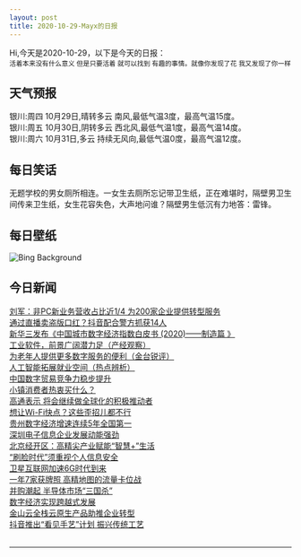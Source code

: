 ```yaml
---
layout: post
title: 2020-10-29-Mayx的日报
---
```


Hi,今天是2020-10-29，以下是今天的日报：<br><small>
活着本来没有什么意义 但是只要活着 就可以找到 有趣的事情。就像你发现了花 我又发现了你一样</small><!--more-->
## 天气预报
银川:周四 10月29日,晴转多云 南风,最低气温3度，最高气温15度。<br>银川:周五 10月30日,阴转多云 西北风,最低气温1度，最高气温14度。<br>银川:周六 10月31日,多云 持续无风向,最低气温0度，最高气温12度。
## 每日笑话
无题学校的男女厕所相连。一女生去厕所忘记带卫生纸，正在难堪时，隔壁男卫生间传来卫生纸，女生花容失色，大声地问谁？隔壁男生低沉有力地答：雷锋。
## 每日壁纸
![Bing Background](https://cn.bing.com/th?id=OHR.BasilicaVoto_EN-US0798981928_1920x1080.jpg&rf=LaDigue_1920x1080.jpg&pid=hp "Grotesques of  Ecuadorian seabirds on the Basílica del Voto Nacional in Quito, Ecuador (© Henri Leduc/Getty Images)")
## 今日新闻

[刘军：非PC新业务营收占比近1/4 为200家企业提供转型服务](http://it.people.com.cn/n1/2020/1029/c1009-31910790.html)   
[通过直播卖盗版口红？抖音配合警方抓获14人](http://it.people.com.cn/n1/2020/1029/c1009-31910295.html)   
[新华三发布《中国城市数字经济指数白皮书 (2020)——制造篇 》](http://it.people.com.cn/n1/2020/1029/c1009-31910166.html)   
[工业软件，前景广阔潜力足（产经观察）](http://it.people.com.cn/n1/2020/1029/c1009-31910338.html)   
[为老年人提供更多数字服务的便利（金台锐评）](http://it.people.com.cn/n1/2020/1029/c1009-31910333.html)   
[人工智能拓展就业空间（热点辨析）](http://it.people.com.cn/n1/2020/1029/c1009-31910340.html)   
[中国数字贸易竞争力稳步提升](http://it.people.com.cn/n1/2020/1029/c1009-31910352.html)   
[小镇消费者热衷买什么？](http://it.people.com.cn/n1/2020/1029/c1009-31910361.html)   
[高通表示 将会继续做全球化的积极推动者](http://it.people.com.cn/n1/2020/1029/c1009-31910310.html)   
[想让Wi-Fi快点？这些歪招儿都不行](http://it.people.com.cn/n1/2020/1029/c1009-31910073.html)   
[贵州数字经济增速连续5年全国第一](http://it.people.com.cn/n1/2020/1029/c1009-31910076.html)   
[深圳电子信息企业发展动能强劲](http://it.people.com.cn/n1/2020/1029/c1009-31910131.html)   
[北京经开区：高精尖产业赋能“智慧+”生活](http://it.people.com.cn/n1/2020/1029/c1009-31910253.html)   
[“刷脸时代”须重视个人信息安全](http://it.people.com.cn/n1/2020/1029/c1009-31910117.html)   
[卫星互联网加速6G时代到来](http://it.people.com.cn/n1/2020/1029/c1009-31910251.html)   
[一年7家获牌照 高精地图的流量卡位战](http://it.people.com.cn/n1/2020/1029/c1009-31910273.html)   
[并购潮起 半导体市场“三国杀”](http://it.people.com.cn/n1/2020/1029/c1009-31910279.html)   
[数字经济实现跨越式发展](http://it.people.com.cn/n1/2020/1029/c1009-31910115.html)   
[金山云全栈云原生产品助推企业转型](http://it.people.com.cn/n1/2020/1026/c1009-31906145.html)   
[抖音推出“看见手艺”计划 振兴传统工艺](http://it.people.com.cn/n1/2020/1026/c1009-31906089.html)   
<br />

***

<small></small>
